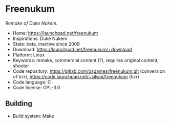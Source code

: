 # Freenukum

_Remake of Duke Nukem._

- Home: https://launchpad.net/freenukum
- Inspirations: Duke Nukem
- State: beta, inactive since 2009
- Download: https://launchpad.net/freenukum/+download
- Platform: Linux
- Keywords: remake, commercial content (?), requires original content, shooter
- Code repository: https://gitlab.com/osgames/freenukum.git (conversion of bzr), https://code.launchpad.net/~silwol/freenukum (bzr)
- Code language: C
- Code license: GPL-3.0

## Building

- Build system: Make
